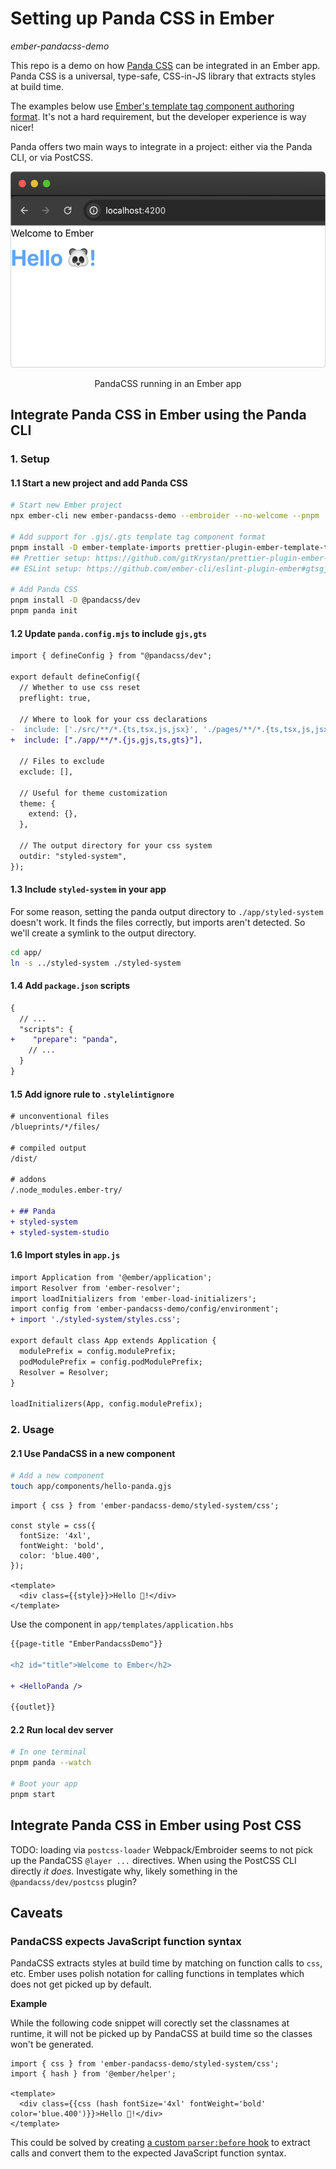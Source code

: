 # Setting up Panda CSS in Ember

*ember-pandacss-demo*

This repo is a demo on how [Panda CSS](https://panda-css.com/) can be integrated in an Ember app. Panda CSS is a universal, type-safe, CSS-in-JS library that extracts styles at build time.

The examples below use [Ember's template tag component authoring format](https://guides.emberjs.com/release/components/template-tag-format/). It's not a hard requirement, but the developer experience is way nicer!

Panda offers two main ways to integrate in a project: either via the Panda CLI, or via PostCSS.

<p align="center">
  <img width="512" height="314" src="./output.png">
</p>
<p align="center">PandaCSS running in an Ember app</p>

## Integrate Panda CSS in Ember using the Panda CLI

### 1. Setup

#### 1.1 Start a new project and add Panda CSS

```sh
# Start new Ember project
npx ember-cli new ember-pandacss-demo --embroider --no-welcome --pnpm

# Add support for .gjs/.gts template tag component format
pnpm install -D ember-template-imports prettier-plugin-ember-template-tag
## Prettier setup: https://github.com/gitKrystan/prettier-plugin-ember-template-tag
## ESLint setup: https://github.com/ember-cli/eslint-plugin-ember#gtsgjs

# Add Panda CSS
pnpm install -D @pandacss/dev
pnpm panda init
```

#### 1.2 Update `panda.config.mjs` to include `gjs,gts`

```diff
import { defineConfig } from "@pandacss/dev";

export default defineConfig({
  // Whether to use css reset
  preflight: true,

  // Where to look for your css declarations
-  include: ['./src/**/*.{ts,tsx,js,jsx}', './pages/**/*.{ts,tsx,js,jsx}'],
+  include: ["./app/**/*.{js,gjs,ts,gts}"],

  // Files to exclude
  exclude: [],

  // Useful for theme customization
  theme: {
    extend: {},
  },

  // The output directory for your css system
  outdir: "styled-system",
});
```

#### 1.3 Include `styled-system` in your app

For some reason, setting the panda output directory to `./app/styled-system` doesn't work. It finds the files correctly, but imports aren't detected. So we'll create a symlink to the output directory.

```sh
cd app/
ln -s ../styled-system ./styled-system
```

#### 1.4 Add `package.json` scripts

```diff
{
  // ...
  "scripts": {
+    "prepare": "panda",
    // ...
  }
}
```

#### 1.5 Add ignore rule to `.stylelintignore`

```diff
# unconventional files
/blueprints/*/files/

# compiled output
/dist/

# addons
/.node_modules.ember-try/

+ ## Panda
+ styled-system
+ styled-system-studio
```

#### 1.6 Import styles in `app.js`

```diff
import Application from '@ember/application';
import Resolver from 'ember-resolver';
import loadInitializers from 'ember-load-initializers';
import config from 'ember-pandacss-demo/config/environment';
+ import './styled-system/styles.css';

export default class App extends Application {
  modulePrefix = config.modulePrefix;
  podModulePrefix = config.podModulePrefix;
  Resolver = Resolver;
}

loadInitializers(App, config.modulePrefix);
```

### 2. Usage

#### 2.1 Use PandaCSS in a new component

```sh
# Add a new component
touch app/components/hello-panda.gjs
```

```gjs
import { css } from 'ember-pandacss-demo/styled-system/css';

const style = css({
  fontSize: '4xl',
  fontWeight: 'bold',
  color: 'blue.400',
});

<template>
  <div class={{style}}>Hello 🐼!</div>
</template>
```

Use the component in `app/templates/application.hbs`

```diff
{{page-title "EmberPandacssDemo"}}

<h2 id="title">Welcome to Ember</h2>

+ <HelloPanda />

{{outlet}}
```

#### 2.2 Run local dev server

```sh
# In one terminal
pnpm panda --watch

# Boot your app
pnpm start
```

## Integrate Panda CSS in Ember using Post CSS

TODO: loading via `postcss-loader` Webpack/Embroider seems to not pick up the PandaCSS `@layer ...` directives. When using the PostCSS CLI directly *it does*. Investigate why, likely something in the `@pandacss/dev/postcss` plugin?

## Caveats

### PandaCSS expects JavaScript function syntax

PandaCSS extracts styles at build time by matching on function calls to `css`, etc. Ember uses polish notation for calling functions in templates which does not get picked up by default.

**Example**

While the following code snippet will corectly set the classnames at runtime, it will not be picked up by PandaCSS at build time so the classes won't be generated.

```gjs
import { css } from 'ember-pandacss-demo/styled-system/css';
import { hash } from '@ember/helper';

<template>
  <div class={{css (hash fontSize='4xl' fontWeight='bold' color='blue.400')}}>Hello 🐼!</div>
</template>
```

This could be solved by creating [a custom `parser:before` hook](https://panda-css.com/docs/concepts/hooks) to extract calls and convert them to the expected JavaScript function syntax.
